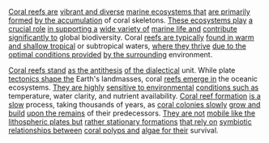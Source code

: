 

[Coral reefs are](1/3/2/2/.Coral%20Reefs) [vibrant and diverse](3/2/3/3/2/3/3/.Multiculturalism) [marine ecosystems that](3/1/3/3/1/2/2/3/3/2/3/1/.Ecosystems) [are primarily formed](1/1/3/3/1/2/3/.Formation) [by the accumulation](1/1/3/2/3/2/3/.Accumulation) of coral skeletons. [These ecosystems play](3/1/3/3/1/2/2/3/3/2/3/1/.Ecosystems) [a crucial role](3/1/3/3/2/2/1/3/.Necessity) [in supporting a](3/2/3/1/3/2/2/_Support-Dependency) [wide variety of](1/3/1/2/2/3/1/2/.Kinds) [marine life and](3/1/3/3/3/3/1/3/.Wildlife) [contribute significantly to](2/3/3/3/3/2/.Societal%20Impact) global biodiversity. Coral [reefs are typically](1/3/2/2/.Coral%20Reefs) [found in warm](1/3/2/3/1/2/.Warm%20Front) [and shallow tropical](3/1/3/3/3/3/1/_Land-Water) or subtropical waters, [where they thrive](3/1/3/3/1/2/2/3/3/2/3/1/.Ecosystems) [due to the](2/2/3/1/3/1/.Cause) [optimal conditions provided](2/2/2/1/3/1/.Equilibrium) [by the surrounding](1/1/3/2/2/1/3/1/.Trial%20and%20Error) environment.

[Coral reefs stand](1/3/2/2/.Coral%20Reefs) [as the antithesis](1/1/2/1/2/.Negation) [of the dialectical](1/1/2/1/.Existential%20Dialectics) unit. While plate [tectonics shape the](1/3/2/1/.Plate%20Tectonics) Earth's landmasses, coral [reefs emerge in](1/3/2/2/.Coral%20Reefs) the oceanic ecosystems. [They are highly](1/3/3/3/3/1/_Abundant-Rare) [sensitive to environmental](2/1/3/3/1/_Sensory-Emotive-Cognitive) [conditions such as](1/3/1/2/3/3/1/1/1/3/2/3/1/.Reaction%20Conditions) temperature, water clarity, and nutrient availability. [Coral reef formation](1/3/2/2/.Coral%20Reefs) [is a slow](1/2/3/1/3/_Fast-Slow) process, taking thousands of years, as [coral colonies slowly](1/3/2/2/.Coral%20Reefs) [grow and build](1/1/3/2/1/3/2/2/.Growth) [upon the remains](2/3/2/1/2/2/.Funeral%20Rites) of their predecessors. [They are not](2/3/1/2/2/1/.Old%20Models) [mobile like the](3/1/1/3/1/1/_Stationary-Mobile) [lithospheric plates but](1/3/2/1/.Plate%20Tectonics) [rather stationary formations](1/1/3/3/1/2/3/.Formation) [that rely on](3/1/1/3/3/_Self-Sufficiency-Dependency) [symbiotic relationships between](1/3/2/2/2/_Symbiotic-Parasitic%20Relationship) [coral polyps and](1/3/2/2/1/.Polyps) [algae for their](1/3/2/2/2/.Zooxanthellae) survival.

